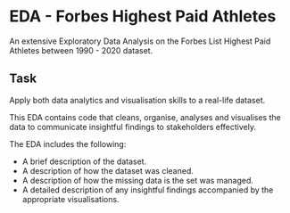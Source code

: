 # EDA - Forbes Highest Paid Athletes
An extensive Exploratory Data Analysis on the Forbes List Highest Paid Athletes between 1990 - 2020 dataset.

## Task 
Apply both data analytics and visualisation skills to a real-life dataset. 

This EDA contains code that cleans, organise, analyses and visualises the data to communicate insightful findings to stakeholders effectively. 

The EDA includes the following:
* A brief description of the dataset.
* A description of how the dataset was cleaned.
* A description of how the missing data is the set was managed.
* A detailed description of any insightful findings accompanied by the appropriate visualisations. 
